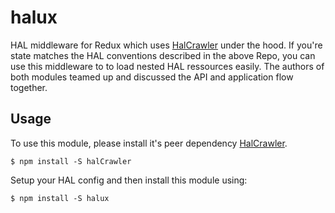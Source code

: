 # halux
HAL middleware for Redux which uses [HalCrawler] under the hood.
If you're state matches the HAL conventions described in the above Repo, you can use this middleware to to load nested HAL ressources easily.
The authors of both modules teamed up and discussed the API and application flow together.

## Usage
To use this module, please install it's peer dependency [HalCrawler].
```
$ npm install -S halCrawler
```
Setup your HAL config and then install this module using:

```
$ npm install -S halux
```


   [HalCrawler]: https://github.com/StuckiSimon/HalCrawler
